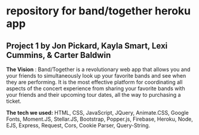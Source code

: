 # repository for band/together heroku app
## Project 1 by Jon Pickard, Kayla Smart, Lexi Cummins, & Carter Baldwin

**The Vision** : Band/Together is a revolutionary web app that allows you and your friends to simultaneously look up your favorite bands and see when they are performing. 
It is the most effective platform for coordinating all aspects of the concert experience from sharing your favorite bands with your friends and their upcoming tour dates, all the way to purchasing a ticket.

**The tech we used:**
HTML,
CSS,
JavaScript,
JQuery,
	Animate.CSS,
	Google Fonts,
	Moment.JS,
	Stellar.JS,
	Bootstrap,
	Popper.js,
Firebase,
	Heroku,
	Node,
	EJS,
	Express,
	Request,
	Cors,
	Cookie Parser,
	Query-String.
